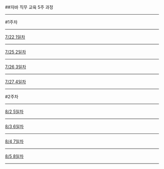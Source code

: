 ##자바 직무 교육 5주 과정

--------------------------------

#1주차

--------------------------------

[7/22 1일차](/160722)

--------------------------------

[7/25 2일차](/160725/README.md)

--------------------------------

[7/26 3일차](/160726/README.md)

--------------------------------

[7/27 4일차](/160727/README.md)

--------------------------------

#2주차

--------------------------------

[8/2 5일차](/160802/README.md)

--------------------------------

[8/3 6일차](/160803/README.md)

--------------------------------

[8/4 7일차](/160804/README.md)

--------------------------------

[8/5 8일차](/160805/README.md)

--------------------------------
